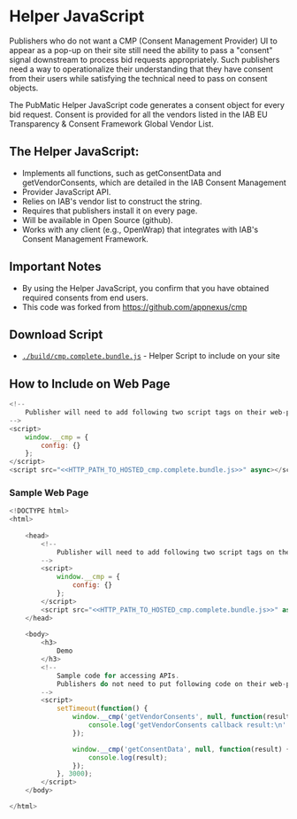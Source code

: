 # Helper JavaScript
Publishers who do not want a CMP (Consent Management Provider) UI to appear as a pop-up on their site still need the ability to pass a "consent" signal downstream to process bid requests appropriately. Such publishers need a way to operationalize their understanding that they have consent from their users while satisfying the technical need to pass on consent objects.

The PubMatic Helper JavaScript code generates a consent object for every bid request. Consent is provided for all the vendors listed in the IAB EU Transparency & Consent Framework Global Vendor List.

 
## The Helper JavaScript:

+ Implements all functions, such as getConsentData and getVendorConsents, which are detailed in the IAB Consent Management 
+ Provider JavaScript API.
+ Relies on IAB's vendor list to construct the string.
+ Requires that publishers install it on every page.
+ Will be available in Open Source (github).
+ Works with any client (e.g., OpenWrap) that integrates with IAB's Consent Management Framework.

## Important Notes
+ By using the Helper JavaScript, you confirm that you have obtained required consents from end users.
+ This code was forked from https://github.com/appnexus/cmp

## Download Script

+ [`./build/cmp.complete.bundle.js`](https://github.com/PubMatic/GDPR_Helper_JS/blob/master/build/cmp.complete.bundle.js) - Helper Script to include on your site

## How to Include on Web Page
```js
<!-- 
	Publisher will need to add following two script tags on their web-pages.
-->
<script>
	window.__cmp = {
		config: {}
	};
</script>
<script src="<<HTTP_PATH_TO_HOSTED_cmp.complete.bundle.js>>" async></script>
```

### Sample Web Page
```js
<!DOCTYPE html>
<html>
    
    <head>
        <!-- 
        	Publisher will need to add following two script tags on their web-pages.
        -->
        <script>
            window.__cmp = {
                config: {}
            };
        </script>
        <script src="<<HTTP_PATH_TO_HOSTED_cmp.complete.bundle.js>>" async></script>
    </head>
    
    <body>
        <h3>
            Demo
        </h3>
        <!-- 
        	Sample code for accessing APIs.
        	Publishers do not need to put following code on their web-page. 
        -->
        <script>
            setTimeout(function() {
                window.__cmp('getVendorConsents', null, function(result) {
                    console.log('getVendorConsents callback result:\n' + JSON.stringify(result, null, 2));
                });

                window.__cmp('getConsentData', null, function(result) {
                    console.log(result);
                });
            }, 3000);
        </script>
    </body>

</html>
```
